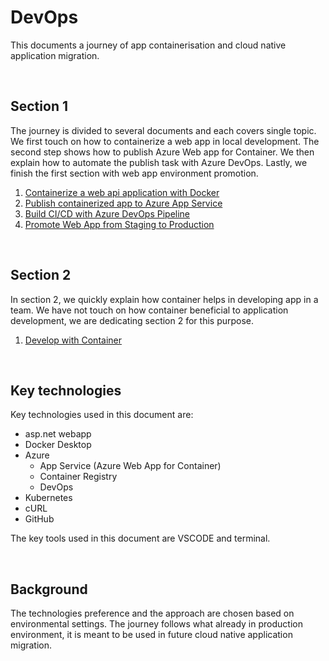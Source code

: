 # DevOps

This documents a journey of app containerisation and cloud native application migration.

&nbsp;

## Section 1

The journey is divided to several documents and each covers single topic. We first touch on how to containerize a web app in local development. The second step shows how to publish Azure Web app for Container. We then explain how to automate the publish task with Azure DevOps. Lastly, we finish the first section with web app environment promotion.

1. [Containerize a web api application with Docker](WebApp/README.md)
2. [Publish containerized app to Azure App Service](README.AppService.md)
3. [Build CI/CD with Azure DevOps Pipeline](README.Pipeline.md)
4. [Promote Web App from Staging to Production](README.EnvPromotion.md)

&nbsp;

## Section 2

In section 2, we quickly explain how container helps in developing app in a team. We have not touch on how container beneficial to application development, we are dedicating section 2 for this purpose. 

1. [Develop with Container](WebApp/README.Develop.md)

&nbsp;

## Key technologies
Key technologies used in this document are:

* asp.net webapp
* Docker Desktop
* Azure
  * App Service (Azure Web App for Container)
  * Container Registry
  * DevOps
* Kubernetes
* cURL
* GitHub

The key tools used in this document are VSCODE and terminal.

&nbsp;

## Background

The technologies preference and the approach are chosen based on environmental settings. The journey follows what already in production environment, it is meant to be used in future cloud native application migration.

&nbsp;

